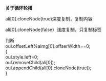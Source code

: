 **关于循环轮播**  

ali[0].cloneNode(true)深度复制，复制内容  

ali[0].cloneNode(false）浅度复制，只复制标签  

判断  
oul.offsetLeft%aimg[0].offserWidth==0;  
{  
oul.style.left=0;  
oul.removeChild(ali[0]);  
oul.appendChild(ali[0].cloneNode(true));  
}

